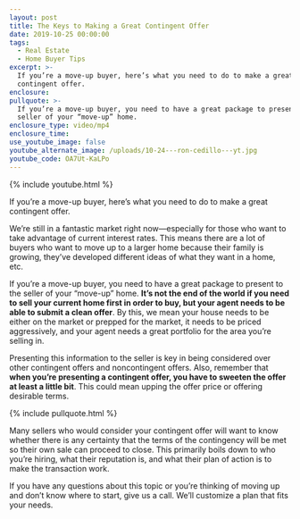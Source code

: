 ```yaml
---
layout: post
title: The Keys to Making a Great Contingent Offer
date: 2019-10-25 00:00:00
tags:
  - Real Estate
  - Home Buyer Tips
excerpt: >-
  If you’re a move-up buyer, here’s what you need to do to make a great
  contingent offer.
enclosure:
pullquote: >-
  If you’re a move-up buyer, you need to have a great package to present to the
  seller of your “move-up” home.
enclosure_type: video/mp4
enclosure_time:
use_youtube_image: false
youtube_alternate_image: /uploads/10-24---ron-cedillo---yt.jpg
youtube_code: OA7Ut-KaLPo
---
```


{% include youtube.html %}

If you’re a move-up buyer, here’s what you need to do to make a great contingent offer.

We’re still in a fantastic market right now—especially for those who want to take advantage of current interest rates. This means there are a lot of buyers who want to move up to a larger home because their family is growing, they’ve developed different ideas of what they want in a home, etc.

If you’re a move-up buyer, you need to have a great package to present to the seller of your “move-up” home. **It’s not the end of the world if you need to sell your current home first in order to buy, but your agent needs to be able to submit a clean offer**. By this, we mean your house needs to be either on the market or prepped for the market, it needs to be priced aggressively, and your agent needs a great portfolio for the area you’re selling in.

Presenting this information to the seller is key in being considered over other contingent offers and noncontingent offers. Also, remember that **when you’re presenting a contingent offer, you have to sweeten the offer at least a little bit**. This could mean upping the offer price or offering desirable terms.

{% include pullquote.html %}

Many sellers who would consider your contingent offer will want to know whether there is any certainty that the terms of the contingency will be met so their own sale can proceed to close. This primarily boils down to who you’re hiring, what their reputation is, and what their plan of action is to make the transaction work.

If you have any questions about this topic or you’re thinking of moving up and don’t know where to start, give us a call. We’ll customize a plan that fits your needs.